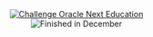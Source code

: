 <div align="center">
  <a href="https://www.oracle.com/br/education/oracle-next-education/">
    <img src="https://img.shields.io/badge/challenge-oracle%20next%20education-blue" alt="Challenge Oracle Next Education">
  </a>
</div>

<div align="center">
    <img src="https://img.shields.io/badge/finished-december-green" alt="Finished in December">
</div>
